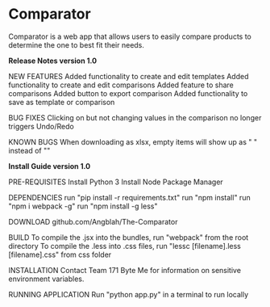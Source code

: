 # Comparator

Comparator is a web app that allows users to easily compare products to determine the one to best fit their needs.

<b>Release Notes version 1.0</b>

NEW FEATURES
  Added functionality to create and edit templates
  Added functionality to create and edit comparisons
  Added feature to share comparisons
  Added button to export comparison
  Added functionality to save as template or comparison
  
BUG FIXES
  Clicking on but not changing values in the comparison no longer triggers Undo/Redo

KNOWN BUGS
  When downloading as xlsx, empty items will show up as " " instead of ""

<b>Install Guide version 1.0</b>

PRE-REQUISITES
  Install Python 3
  Install Node Package Manager

DEPENDENCIES
run "pip install -r requirements.txt"
run "npm install"
run "npm i webpack -g"
run "npm install -g less"

DOWNLOAD
  github.com/Angblah/The-Comparator

BUILD
  To compile the .jsx into the bundles, run "webpack" from the root directory
  To compile the .less into .css files, run "lessc [filename].less [filename].css" from css folder  
  
INSTALLATION
  Contact Team 171 Byte Me for information on sensitive environment variables.
  
RUNNING APPLICATION
  Run "python app.py" in a terminal to run locally
